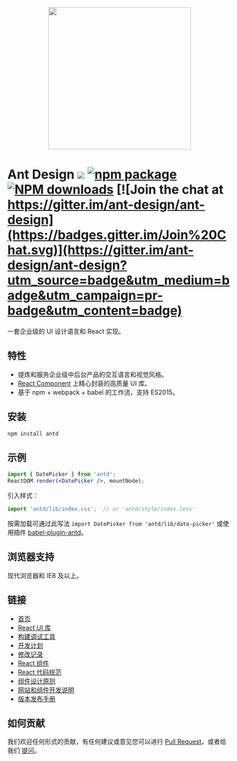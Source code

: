 <p align="center">
  <a href="http://ant.design">
    <img width="320" src="https://t.alipayobjects.com/images/rmsweb/T1B9hfXcdvXXXXXXXX.svg">
  </a>
</p>

# Ant Design [![](https://img.shields.io/travis/ant-design/ant-design.svg?style=flat-square)](https://travis-ci.org/ant-design/ant-design) [![npm package](https://img.shields.io/npm/v/antd.svg?style=flat-square)](https://www.npmjs.org/package/antd) [![NPM downloads](http://img.shields.io/npm/dm/antd.svg?style=flat-square)](https://npmjs.org/package/antd) [![Join the chat at https://gitter.im/ant-design/ant-design](https://badges.gitter.im/Join%20Chat.svg)](https://gitter.im/ant-design/ant-design?utm_source=badge&utm_medium=badge&utm_campaign=pr-badge&utm_content=badge)

一套企业级的 UI 设计语言和 React 实现。

## 特性

- 提炼和服务企业级中后台产品的交互语言和视觉风格。
- [React Component](http://react-component.github.io/badgeboard/) 上精心封装的高质量 UI 库。
- 基于 npm + webpack + babel 的工作流，支持 ES2015。


## 安装

```bash
npm install antd
```

## 示例

```jsx
import { DatePicker } from 'antd';
ReactDOM.render(<DatePicker />, mountNode);
```

引入样式：

```jsx
import 'antd/lib/index.css';  // or 'antd/style/index.less'
```

按需加载可通过此写法 `import DatePicker from 'antd/lib/date-picker'` 或使用插件 [babel-plugin-antd](https://github.com/ant-design/babel-plugin-antd)。


## 浏览器支持

现代浏览器和 IE8 及以上。

## 链接

- [首页](http://ant.design/)
- [React UI 库](http://ant.design/docs/introduce)
- [构建调试工具](https://github.com/ant-tool/xtool/)
- [开发计划](https://github.com/ant-design/ant-design/issues/9)
- [修改记录](CHANGELOG.md)
- [React 组件](http://react-component.github.io/)
- [React 代码规范](https://github.com/react-component/react-component.github.io/blob/master/docs/zh-cn/component-code-style.md)
- [组件设计原则](https://github.com/react-component/react-component.github.io/blob/master/docs/zh-cn/component-design.md)
- [网站和组件开发说明](https://github.com/ant-design/ant-design/wiki/%E7%BD%91%E7%AB%99%E5%92%8C%E7%BB%84%E4%BB%B6%E5%BC%80%E5%8F%91%E8%AF%B4%E6%98%8E)
- [版本发布手册](https://github.com/ant-design/ant-design/wiki/%E7%89%88%E6%9C%AC%E5%8F%91%E5%B8%83%E6%B5%81%E7%A8%8B)

## 如何贡献

我们欢迎任何形式的贡献，有任何建议或意见您可以进行 [Pull Request](https://github.com/ant-design/ant-design/pulls)，或者给我们 [提问](https://github.com/ant-design/ant-design/issues)。
